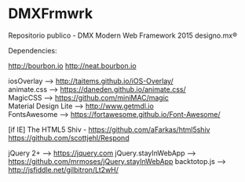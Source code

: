 # DMXFrmwrk
Repositorio publico - DMX Modern Web Framework 2015 designo.mx®

Dependencies:

http://bourbon.io
http://neat.bourbon.io

iosOverlay --> http://taitems.github.io/iOS-Overlay/ </br>
animate.css --> https://daneden.github.io/animate.css/ </br>
MagicCSS --> https://github.com/miniMAC/magic </br>
Material Design Lite --> http://www.getmdl.io </br>
FontsAwesome --> https://fortawesome.github.io/Font-Awesome/ </br>

[if IE]
The HTML5 Shiv - https://github.com/aFarkas/html5shiv
https://github.com/scottjehl/Respond

jQuery 2+ --> https://jquery.com
jQuery.stayInWebApp --> https://github.com/mrmoses/jQuery.stayInWebApp
backtotop.js --> http://jsfiddle.net/gilbitron/Lt2wH/
